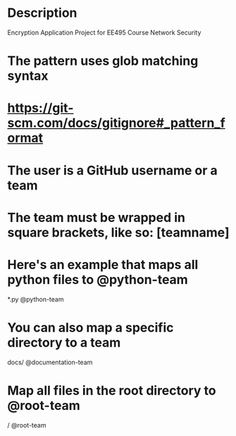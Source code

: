 # Description
Encryption Application Project for EE495 Course Network Security

# The pattern uses glob matching syntax
# https://git-scm.com/docs/gitignore#_pattern_format

# The user is a GitHub username or a team
# The team must be wrapped in square brackets, like so: [teamname]

# Here's an example that maps all python files to @python-team
*.py @python-team

# You can also map a specific directory to a team
docs/ @documentation-team

# Map all files in the root directory to @root-team
/ @root-team
